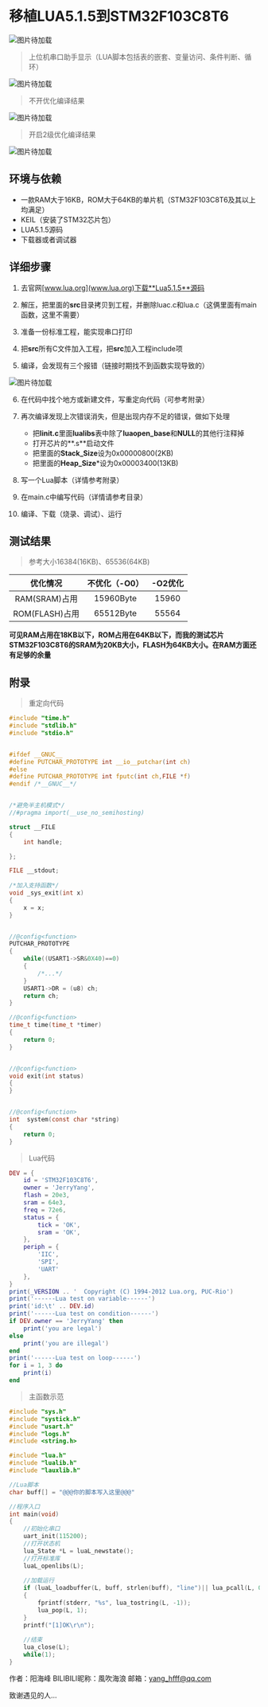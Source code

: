 # 移植LUA5.1.5到STM32F103C8T6

![图片待加载](E:\CODE\MCU\STM32\STM32移植Lua\image\logo.gif)

>  上位机串口助手显示（LUA脚本包括表的嵌套、变量访问、条件判断、循环）

![图片待加载](E:\CODE\MCU\STM32\STM32移植Lua\image\result.jpg)

> 不开优化编译结果

![图片待加载](E:\CODE\MCU\STM32\STM32移植Lua\image\O0.jpg)

> 开启2级优化编译结果

![图片待加载](E:\CODE\MCU\STM32\STM32移植Lua\image\O2.jpg)

## 环境与依赖

- 一款RAM大于16KB，ROM大于64KB的单片机（STM32F103C8T6及其以上均满足）
- KEIL（安装了STM32芯片包）
- LUA5.1.5源码
- 下载器或者调试器 

## 详细步骤

1. 去官网[www.lua.org](www.lua.org)下载**Lua5.1.5**源码

2. 解压，把里面的**src**目录拷贝到工程，并删除luac.c和lua.c（这俩里面有main函数，这里不需要）

3. 准备一份标准工程，能实现串口打印

4. 把**src**所有C文件加入工程，把**src**加入工程include项

5. 编译，会发现有三个报错（链接时期找不到函数实现导致的）

![图片待加载](E:\CODE\MCU\STM32\STM32移植Lua\image\error.jpg)

6. 在代码中找个地方或新建文件，写重定向代码（可参考附录）

7. 再次编译发现上次错误消失，但是出现内存不足的错误，做如下处理

    - 把**linit.c**里面**lualibs**表中除了**luaopen_base**和**NULL**的其他行注释掉
    - 打开芯片的**.s**启动文件
    - 把里面的**Stack_Size**设为0x00000800(2KB)
    - 把里面的**Heap_Size***设为0x00003400(13KB)

8. 写一个Lua脚本（详情参考附录）

9. 在main.c中编写代码（详情请参考目录）

10. 编译、下载（烧录、调试）、运行

## 测试结果

>参考大小16384(16KB)、65536(64KB)

|    优化情况    | 不优化（-O0） | -O2优化 |
| :------------: | :-----------: | :-----: |
| RAM(SRAM)占用  |   15960Byte   |  15960  |
| ROM(FLASH)占用 |   65512Byte   |  55564  |

**可见RAM占用在18KB以下，ROM占用在64KB以下，而我的测试芯片STM32F103C8T6的SRAM为20KB大小，FLASH为64KB大小。在RAM方面还有足够的余量**

## 附录

> 重定向代码

```c
#include "time.h"
#include "stdlib.h"
#include "stdio.h"


#ifdef __GNUC__
#define PUTCHAR_PROTOTYPE int __io__putchar(int ch)
#else
#define PUTCHAR_PROTOTYPE int fputc(int ch,FILE *f)
#endif /*__GNUC__*/


/*避免半主机模式*/
//#pragma import(__use_no_semihosting)             

struct __FILE 
{ 
	int handle; 

}; 

FILE __stdout;       
 
/*加入支持函数*/
void _sys_exit(int x) 
{ 
	x = x; 
} 


//@config<function>
PUTCHAR_PROTOTYPE
{      
	while((USART1->SR&0X40)==0)
    {
        /*...*/
    }
    USART1->DR = (u8) ch;      
	return ch;
}

//@config<function>
time_t time(time_t *timer)
{
    return 0;
}


//@config<function>
void exit(int status)
{
}


//@config<function>
int  system(const char *string)
{
    return 0;
}
```

> Lua代码

```lua
DEV = {
    id = 'STM32F103C8T6',
    owner = 'JerryYang',
    flash = 20e3,
    sram = 64e3,
    freq = 72e6,
    status = {
        tick = 'OK',
        sram = 'OK',
    },
    periph = {
        'IIC',
        'SPI',
        'UART'
    },
}
print(_VERSION .. '  Copyright (C) 1994-2012 Lua.org, PUC-Rio')
print('------Lua test on variable------')
print('id:\t' .. DEV.id)
print('------Lua test on condition------')
if DEV.owner == 'JerryYang' then
    print('you are legal')
else
    print('you are illegal')
end
print('------Lua test on loop------')
for i = 1, 3 do
    print(i)
end
```

> 主函数示范

```c
#include "sys.h"
#include "systick.h"
#include "usart.h"
#include "logs.h"
#include <string.h>

#include "lua.h"
#include "lualib.h"
#include "lauxlib.h"

//Lua脚本
char buff[] = "@@@你的脚本写入这里@@@"

//程序入口
int main(void)
{
    //初始化串口
    uart_init(115200);
    //打开状态机
    lua_State *L = luaL_newstate();
    //打开标准库
    luaL_openlibs(L);
    
    //加载运行
    if (luaL_loadbuffer(L, buff, strlen(buff), "line")|| lua_pcall(L, 0, 0, 0))
    {
        fprintf(stderr, "%s", lua_tostring(L, -1));
        lua_pop(L, 1);
    }
    printf("[1]OK\r\n");
    
    //结束
    lua_close(L);
    while(1);
}
```

作者：阳海峰
BILIBILI昵称：風吹海浪
邮箱：yang_hfff@qq.com


致谢遇见的人...

